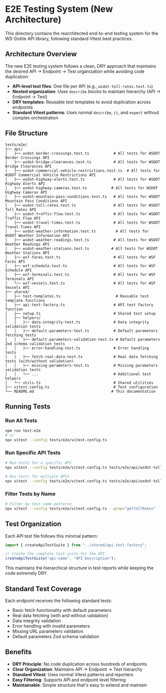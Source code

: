 # E2E Testing System (New Architecture)

This directory contains the rearchitected end-to-end testing system for the WS-Dottie API library, following standard Vitest best practices.

## Architecture Overview

The new E2E testing system follows a clean, DRY approach that maintains the desired API → Endpoint → Test organization while avoiding code duplication:

- **API-level test files**: One file per API (e.g., `wsdot-toll-rates.test.ts`)
- **Nested organization**: Uses `describe` blocks to maintain hierarchy (API → Endpoint → Test)
- **DRY templates**: Reusable test templates to avoid duplication across endpoints
- **Standard Vitest patterns**: Uses normal `describe`, `it`, and `expect` without complex orchestration

## File Structure

```
tests/e2e/
├── api/
│   ├── wsdot-border-crossings.test.ts           # All tests for WSDOT Border Crossings API
│   ├── wsdot-bridge-clearances.test.ts          # All tests for WSDOT Bridge Clearances API
│   ├── wsdot-commercial-vehicle-restrictions.test.ts  # All tests for WSDOT Commercial Vehicle Restrictions API
│   ├── wsdot-highway-alerts.test.ts             # All tests for WSDOT Highway Alerts API
│   ├── wsdot-highway-cameras.test.ts           # All tests for WSDOT Highway Cameras API
│   ├── wsdot-mountain-pass-conditions.test.ts   # All tests for WSDOT Mountain Pass Conditions API
│   ├── wsdot-toll-rates.test.ts                 # All tests for WSDOT Toll Rates API
│   ├── wsdot-traffic-flow.test.ts               # All tests for WSDOT Traffic Flow API
│   ├── wsdot-travel-times.test.ts               # All tests for WSDOT Travel Times API
│   ├── wsdot-weather-information.test.ts         # All tests for WSDOT Weather Information API
│   ├── wsdot-weather-readings.test.ts           # All tests for WSDOT Weather Readings API
│   ├── wsdot-weather-stations.test.ts          # All tests for WSDOT Weather Stations API
│   ├── wsf-fares.test.ts                        # All tests for WSF Fares API
│   ├── wsf-schedule.test.ts                     # All tests for WSF Schedule API
│   ├── wsf-terminals.test.ts                    # All tests for WSF Terminals API
│   └── wsf-vessels.test.ts                      # All tests for WSF Vessels API
├── shared/
│   ├── test-templates.ts                         # Reusable test template functions
│   ├── api-test-factory.ts                      # API test factory function
│   ├── setup.ts                                 # Shared test setup
│   ├── helpers/
│   │   ├── data-integrity-test.ts               # Data integrity validation tests
│   │   ├── default-parameters-test.ts           # Default parameters fetching tests
│   │   ├── default-parameters-validation-test.ts # Default parameters Zod schema validation tests
│   │   ├── error-handling-test.ts               # Error handling tests
│   │   ├── fetch-real-data-test.ts              # Real data fetching tests (with/without validation)
│   │   ├── missing-parameters-test.ts           # Missing parameters validation tests
│   │   └── ...                                  # Additional test helpers
│   └── utils.ts                                 # Shared utilities
├── vitest.config.ts                             # Test configuration
└── README.md                                   # This documentation
```

## Running Tests

### Run All Tests
```bash
npm run test:e2e
# or
npx vitest --config tests/e2e/vitest.config.ts
```

### Run Specific API Tests
```bash
# Run tests for a specific API
npx vitest --config tests/e2e/vitest.config.ts tests/e2e/api/wsdot-toll-rates.test.ts

# Run tests for multiple APIs
npx vitest --config tests/e2e/vitest.config.ts tests/e2e/api/wsdot-toll-rates.test.ts tests/e2e/api/wsdot-highway-alerts.test.ts
```

### Filter Tests by Name
```bash
# Filter by test name patterns
npx vitest --config tests/e2e/vitest.config.ts --grep="getTollRates"
```

## Test Organization

Each API test file follows this minimal pattern:

```typescript
import { createApiTestSuite } from "../shared/api-test-factory";

// Create the complete test suite for the API
createApiTestSuite("api-name", "API Description");
```

This maintains the hierarchical structure in test reports while keeping the code extremely DRY.

## Standard Test Coverage

Each endpoint receives the following standard tests:
- Basic fetch functionality with default parameters
- Real data fetching (with and without validation)
- Data integrity validation
- Error handling with invalid parameters
- Missing URL parameters validation
- Default parameters Zod schema validation

## Benefits

- **DRY Principle**: No code duplication across hundreds of endpoints
- **Clear Organization**: Maintains API → Endpoint → Test hierarchy
- **Standard Vitest**: Uses normal Vitest patterns and reporters
- **Easy Filtering**: Supports API and endpoint level filtering
- **Maintainable**: Simple structure that's easy to extend and maintain